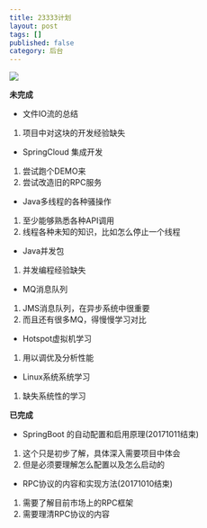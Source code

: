 ```yaml
---
title: 23333计划
layout: post
tags: []
published: false
category: 后台
---
```

[![](http://7xkmea.com1.z0.glb.clouddn.com/githubio/photo-1521453016170-ecbb6e896432.jpg)](http://7xkmea.com1.z0.glb.clouddn.com/githubio/photo-1521453016170-ecbb6e896432.jpg)

**未完成**
* 文件IO流的总结
1. 项目中对这块的开发经验缺失

* SpringCloud 集成开发
1. 尝试跑个DEMO来
2. 尝试改造旧的RPC服务

* Java多线程的各种骚操作
1. 至少能够熟悉各种API调用
2. 线程各种未知的知识，比如怎么停止一个线程

* Java并发包
1. 并发编程经验缺失

* MQ消息队列
1. JMS消息队列，在异步系统中很重要
2. 而且还有很多MQ，得慢慢学习对比

* Hotspot虚拟机学习
1. 用以调优及分析性能

* Linux系统系统学习
1. 缺失系统性的学习

**已完成**

* SpringBoot 的自动配置和启用原理(20171011结束)
1. 这个只是初步了解，具体深入需要项目中体会
2. 但是必须要理解怎么配置以及怎么启动的

* RPC协议的内容和实现方法(20171010结束)
1. 需要了解目前市场上的RPC框架
2. 需要理清RPC协议的内容


